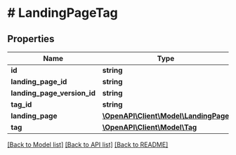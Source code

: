 # # LandingPageTag

## Properties

Name | Type | Description | Notes
------------ | ------------- | ------------- | -------------
**id** | **string** |  | [optional]
**landing_page_id** | **string** |  |
**landing_page_version_id** | **string** |  | [optional]
**tag_id** | **string** |  |
**landing_page** | [**\OpenAPI\Client\Model\LandingPage**](LandingPage.md) |  | [optional]
**tag** | [**\OpenAPI\Client\Model\Tag**](Tag.md) |  | [optional]

[[Back to Model list]](../../README.md#models) [[Back to API list]](../../README.md#endpoints) [[Back to README]](../../README.md)
